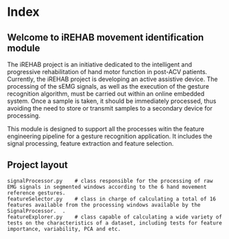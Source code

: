 # Index


## Welcome to iREHAB movement identification module

The iREHAB project is an initiative dedicated to the intelligent and progressive rehabilitation of hand motor function in post-ACV patients. Currently, the iREHAB project is developing an active assistive device. The processing of the sEMG signals, as well as the execution of the gesture recognition algorithm, must be carried out within an online embedded system. Once a sample is taken, it should be immediately processed, thus avoiding the need to store or transmit samples to a secondary device for processing.

This module is designed to support all the processes witin the feature engineering pipeline for a gesture recognition application. It includes the signal processing, feature extraction and feature selection.


## Project layout

    signalProcessor.py    # class responsible for the processing of raw EMG signals in segmented windows according to the 6 hand movement reference gestures.
    featureSelector.py    # class in charge of calculating a total of 16 features available from the processing windows available by the SignalProcessor.  .
    featureExplorer.py    # class capable of calculating a wide variety of tests on the characteristics of a dataset, including tests for feature importance, variability, PCA and etc.
    
